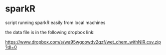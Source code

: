# sparkR

script running sparkR easily from local machines

the data file is in the following dropbox link:

https://www.dropbox.com/s/wa95wgoowdv2qzf/wet_chem_withNIR.csv.zip?dl=0
